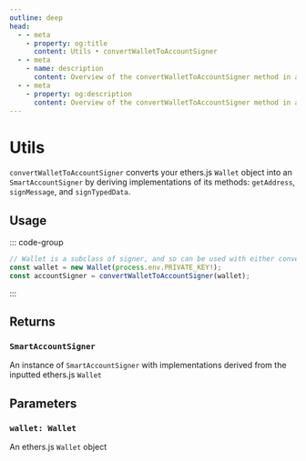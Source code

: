 ```yaml
---
outline: deep
head:
  - - meta
    - property: og:title
      content: Utils • convertWalletToAccountSigner
  - - meta
    - name: description
      content: Overview of the convertWalletToAccountSigner method in aa-ethers
  - - meta
    - property: og:description
      content: Overview of the convertWalletToAccountSigner method in aa-ethers
---
```


# Utils

`convertWalletToAccountSigner` converts your ethers.js `Wallet` object into an `SmartAccountSigner` by deriving implementations of its methods: `getAddress`, `signMessage`, and `signTypedData`.

## Usage

::: code-group

```ts [example.ts]
// Wallet is a subclass of signer, and so can be used with either convertor method
const wallet = new Wallet(process.env.PRIVATE_KEY!);
const accountSigner = convertWalletToAccountSigner(wallet);
```

:::

## Returns

### `SmartAccountSigner`

An instance of `SmartAccountSigner` with implementations derived from the inputted ethers.js `Wallet`

## Parameters

### `wallet: Wallet`

An ethers.js `Wallet` object
